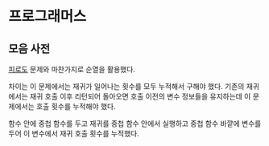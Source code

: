 # 프로그래머스

## 모음 사전

[피로도](https://school.programmers.co.kr/learn/courses/30/lessons/87946) 문제와 마찬가지로 순열을 활용했다.

차이는 이 문제에서는 재귀가 일어나는 횟수를 모두 누적해서 구해야 했다. 기존의 재귀에서는 재귀 호출 이후 리턴되어 돌아오면 호출 이전의 변수 정보들을 유지하는데 이 문제에서는 호출 횟수를 누적해야 했다.

함수 안에 중첩 함수를 두고 재귀를 중첩 함수 안에서 실행하고 중첩 함수 바깥에 변수를 두어 이 변수에서 재귀 호출 횟수를 누적했다.

